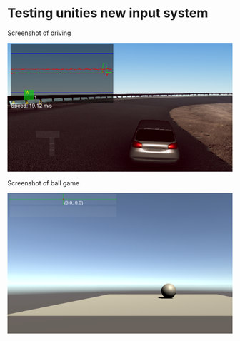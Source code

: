 # Testing unities new input system


Screenshot of driving

<img src='Screenshot.PNG'>


Screenshot of ball game

<img src='BallScreen.PNG'>
